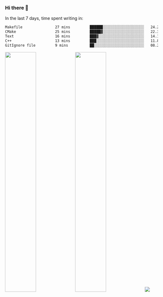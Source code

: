 ### Hi there 👋

In the last 7 days, time spent writing in:

<!--START_SECTION:waka-->

```txt
Makefile               27 mins         ██████░░░░░░░░░░░░░░░░░░░   24.28 %
CMake                  25 mins         █████▓░░░░░░░░░░░░░░░░░░░   22.31 %
Text                   16 mins         ███▓░░░░░░░░░░░░░░░░░░░░░   14.18 %
C++                    13 mins         ███░░░░░░░░░░░░░░░░░░░░░░   11.82 %
GitIgnore file         9 mins          ██░░░░░░░░░░░░░░░░░░░░░░░   08.26 %
```

<!--END_SECTION:waka-->

<img src="https://wakatime.com/share/@jimtje/5d0c92de-08f8-4a72-8f2f-6a9693d1e318.svg" width=45% height=45%> <img src="https://wakatime.com/share/@jimtje/501498ae-bda5-4da7-a89d-b40bcdd5556d.svg" width=45% height=45%>
![](https://hit.yhype.me/github/profile?user_id=43537315)
